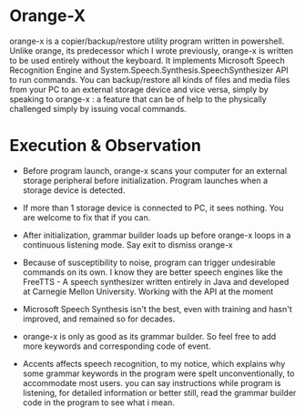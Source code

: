 # Orange-X
orange-x is a copier/backup/restore utility program written in powershell. Unlike orange, its predecessor which I wrote previously, orange-x is written to be used entirely without the keyboard. It implements Microsoft Speech Recognition Engine and System.Speech.Synthesis.SpeechSynthesizer API to run commands. You can backup/restore all kinds of files and media files from your PC to an external storage device and vice versa, simply by speaking to orange-x : a feature that can be of help to the physically challenged simply by issuing vocal commands.

# Execution & Observation

* Before program launch, orange-x scans your computer for an external storage peripheral before initialization. Program launches when a storage device is detected. 

* If more than 1 storage device is connected to PC, it sees nothing. You are welcome to fix that if you can.

* After initialization, grammar builder loads up before orange-x loops in a continuous listening mode. Say exit to dismiss orange-x

* Because of susceptibility to noise, program can trigger undesirable commands on its own. I know they are better speech engines like the FreeTTS - A speech synthesizer written entirely in Java and developed at Carnegie Mellon University. Working with the API at the moment

* Microsoft Speech Synthesis isn't the best, even with training and hasn't improved, and remained so for decades.

* orange-x is only as good as its grammar builder. So feel free to add more keywords and corresponding code of event. 

* Accents affects  speech recognition, to my notice, which explains why some grammar keywords in the program were spelt unconventionally, to accommodate
most users. you can say instructions while program is listening, for detailed information or better still, read the grammar builder code in the program to see what i mean.
